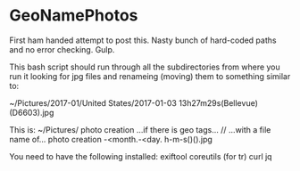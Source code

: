 # GeoNamePhotos

First ham handed attempt to post this. Nasty bunch of hard-coded paths and no error checking. Gulp.

This bash script should run through all the subdirectories from where you run it looking for jpg files and renameing (moving) them to something similar to:

~/Pictures/2017-01/United States/2017-01-03 13h27m29s(Bellevue)(D6603).jpg

This is:
~/Pictures/
photo creation <year><month>
...if there is geo tags...
/<country>/
...with a file name of...
photo creation <year>-<month.-<day. <hour>h-<minute>m-<second>s(<city>)(<camera model>).jpg

You need to have the following installed:
exiftool
coreutils (for tr)
curl
jq

